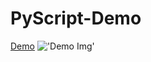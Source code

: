 # PyScript-Demo

[Demo](https://arslandevpy.github.io/PyScript-Demo/)
!['Demo Img']('./img/demo.png)